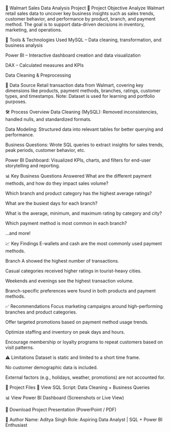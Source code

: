 🛒 Walmart Sales Data Analysis Project
📌 Project Objective
Analyze Walmart retail sales data to uncover key business insights such as sales trends, customer behavior, and performance by product, branch, and payment method. The goal is to support data-driven decisions in inventory, marketing, and operations.

🧰 Tools & Technologies Used
MySQL – Data cleaning, transformation, and business analysis

Power BI – Interactive dashboard creation and data visualization

DAX – Calculated measures and KPIs

Data Cleaning & Preprocessing

📁 Data Source
Retail transaction data from Walmart, covering key dimensions like products, payment methods, branches, ratings, customer types, and timestamps.
Note: Dataset is used for learning and portfolio purposes.

🛠️ Process Overview
Data Cleaning (MySQL):
Removed inconsistencies, handled nulls, and standardized formats.

Data Modeling:
Structured data into relevant tables for better querying and performance.

Business Questions:
Wrote SQL queries to extract insights for sales trends, peak periods, customer behavior, etc.

Power BI Dashboard:
Visualized KPIs, charts, and filters for end-user storytelling and reporting.

📊 Key Business Questions Answered
What are the different payment methods, and how do they impact sales volume?

Which branch and product category has the highest average ratings?

What are the busiest days for each branch?

What is the average, minimum, and maximum rating by category and city?

Which payment method is most common in each branch?

...and more!

📈 Key Findings
E-wallets and cash are the most commonly used payment methods.

Branch A showed the highest number of transactions.

Casual categories received higher ratings in tourist-heavy cities.

Weekends and evenings see the highest transaction volume.

Branch-specific preferences were found in both products and payment methods.

✅ Recommendations
Focus marketing campaigns around high-performing branches and product categories.

Offer targeted promotions based on payment method usage trends.

Optimize staffing and inventory on peak days and hours.

Encourage membership or loyalty programs to repeat customers based on visit patterns.

⚠️ Limitations
Dataset is static and limited to a short time frame.

No customer demographic data is included.

External factors (e.g., holidays, weather, promotions) are not accounted for.

📄 Project Files
📘 View SQL Script: Data Cleaning + Business Queries

📊 View Power BI Dashboard (Screenshots or Live View)

📂 Download Project Presentation (PowerPoint / PDF)

👤 Author
Name: Aditya Singh
Role: Aspiring Data Analyst | SQL + Power BI Enthusiast
